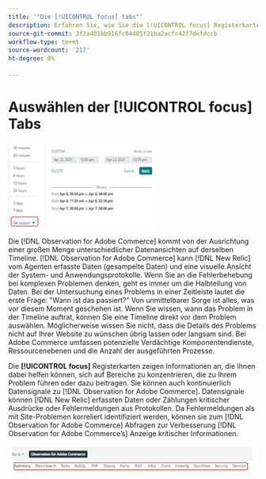 ```yaml
---
title: '"Die [!UICONTROL focus] tabs"'
description: Erfahren Sie, wie Sie die [!UICONTROL focus] Registerkarten, um Bereiche zu beobachten, die Probleme verursachen.
source-git-commit: 3f2a401bb916fc04405f21ba2acfc42f7defdccb
workflow-type: tm+mt
source-wordcount: '217'
ht-degree: 0%

---
```


# Auswählen der [!UICONTROL focus] Tabs

![Fokusregisterkarten auswählen](../../assets/tools/observation-for-adobe-commerce/choosing-the-focus-tabs-1.jpg)

Die [!DNL Observation for Adobe Commerce] kommt von der Ausrichtung einer großen Menge unterschiedlicher Datenansichten auf derselben Timeline. [!DNL Observation for Adobe Commerce] kann [!DNL New Relic] vom Agenten erfasste Daten (gesampelte Daten) und eine visuelle Ansicht der System- und Anwendungsprotokolle. Wenn Sie an die Fehlerbehebung bei komplexen Problemen denken, geht es immer um die Halbteilung von Daten. Bei der Untersuchung eines Problems in einer Zeitleiste lautet die erste Frage: &quot;Wann ist das passiert?&quot; Von unmittelbarer Sorge ist alles, was vor diesem Moment geschehen ist. Wenn Sie wissen, wann das Problem in der Timeline auftrat, können Sie eine Timeline direkt vor dem Problem auswählen. Möglicherweise wissen Sie nicht, dass die Details des Problems nicht auf Ihrer Website zu wünschen übrig lassen oder langsam sind. Bei Adobe Commerce umfassen potenzielle Verdächtige Komponentendienste, Ressourcenebenen und die Anzahl der ausgeführten Prozesse.

Die **[!UICONTROL focus]** Registerkarten zeigen Informationen an, die Ihnen dabei helfen können, sich auf Bereiche zu konzentrieren, die zu Ihrem Problem führen oder dazu beitragen. Sie können auch kontinuierlich Datensignale zu [!DNL Observation for Adobe Commerce]. Datensignale können [!DNL New Relic] erfassten Daten oder Zählungen kritischer Ausdrücke oder Fehlermeldungen aus Protokollen. Da Fehlermeldungen als mit Site-Problemen korreliert identifiziert werden, können sie zum [!DNL Observation for Adobe Commerce] Abfragen zur Verbesserung [!DNL Observation for Adobe Commerce’s] Anzeige kritischer Informationen.

![Fokusregisterkarten auswählen](../../assets/tools/observation-for-adobe-commerce/choosing-the-focus-tabs-2.jpeg)
